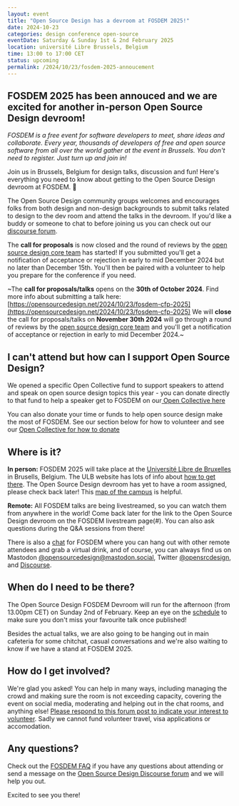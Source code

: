 ```yaml
---
layout: event
title: "Open Source Design has a devroom at FOSDEM 2025!"
date: 2024-10-23
categories: design conference open-source
eventDate: Saturday & Sunday 1st & 2nd February 2025
location: université Libre Brussels, Belgium
time: 13:00 to 17:00 CET
status: upcoming
permalink: /2024/10/23/fosdem-2025-annoucement
---
```


## FOSDEM 2025 has been annouced and we are excited for another in-person Open Source Design devroom!


*FOSDEM is a free event for software developers to meet, share ideas and collaborate. Every year, thousands of developers of free and open source software from all over the world gather at the event in Brussels. You don't need to register. Just turn up and join in!*

Join us in Brussels, Belgium for design talks, discussion and fun! Here's everything you need to know about getting to the Open Source Design devroom at FOSDEM. 🎉

The Open Source Design community groups welcomes and encourages folks from both design and non-design backgrounds to submit talks related to design to the dev room and attend the talks in the devroom. If you'd like a buddy or someone to chat to before joining us you can check out our [discourse forum](https://discourse.opensourcedesign.net).

The **call for proposals** is now closed and the round of reviews by the [open source design core team](https://discourse.opensourcedesign.net/t/open-source-design-core-team/888) has started! If you submitted you'll get a notification of acceptance or rejection in early to mid December 2024 but no later than December 15th. You'll then be paired with a volunteer to help you prepare for the conference if you need. 

~The **call for proposals/talks** opens on the **30th of October 2024**. Find more info about submitting a talk here: [https://opensourcedesign.net/2024/10/23/fosdem-cfp-2025](https://opensourcedesign.net/2024/10/23/fosdem-cfp-2025)
We will **close** the call for proposals/talks on **November 30th 2024** will go through a round of reviews by the [open source design core team](https://discourse.opensourcedesign.net/t/open-source-design-core-team/888) and you'll get a notification of acceptance or rejection in early to mid December 2024.~ 


## I can't attend but how can I support Open Source Design?

We opened a specific Open Collective fund to support speakers to attend and speak on open source design topics this year - you can donate directly to that fund to help a speaker get to FOSDEM on our[ Open Collective here](https://opencollective.com/opensourcedesign)

You can also donate your time or funds to help open source design make the most of FOSDEM. See our section below for how to volunteer and see our [Open Collective for how to donate](https://opencollective.com/opensourcedesign)


## Where is it?

**In person:** FOSDEM 2025 will take place at the [Université Libre de Bruxelles](https://www.openstreetmap.org/relation/13699100) in Brusells, Belgium. The ULB website has lots of info about [how to get there](https://www.ulb.be/en/solbosch/directions#deplacements). The Open Source Design devroom has yet to have a room assigned, please check back later! This [map of the campus](https://www.ulb.be/en/maps-directions/solbosch) is helpful.

**Remote:** All FOSDEM talks are being livestreamed, so you can watch them from anywhere in the world! Come back later for the link to the Open Source Design devroom on the FOSDEM livestream page(#). You can also ask questions during the Q&A sessions from there!

There is also a [chat](https://chat.fosdem.org/) for FOSDEM where you can hang out with other remote attendees and grab a virtual drink, and of course, you can always find us on Mastodon [@opensourcedesign@mastodon.social](https://mastodon.social/@opensourcedesign), Twitter [@opensrcdesign](https://twitter.com/opensrcdesign), and [Discourse](https://discourse.opensourcedesign.net).


## When do I need to be there?

The Open Source Design FOSDEM Devroom will run for the afternoon (from 13.00pm CET) on Sunday 2nd of February. Keep an eye on the [schedule](https://fosdem.org/2025/schedule/track/design/) to make sure you don't miss your favourite talk once published!

Besides the actual talks, we are also going to be hanging out in main cafeteria for some chitchat, casual conversations and we're also waiting to know if we have a stand at FOSDEM 2025.

## How do I get involved?

We're glad you asked! You can help in many ways, including managing the crowd and making sure the room is not exceeding capacity, covering the event on social media, moderating and helping out in the chat rooms, and anything else! [Please respond to this forum post to indicate your interest to volunteer]([https://cloud.opensourcedesign.net/s/d9jsa3EDJWAKKHG](https://discourse.opensourcedesign.net/t/fosdem-2025-lets-get-a-head-start-on-planning/3891/19)).
Sadly we cannot fund volunteer travel, visa applications or accomodation.

## Any questions?

Check out the [FOSDEM FAQ](https://fosdem.org/2024/faq/) if you have any questions about attending or send a message on the [Open Source Design Discourse forum](https://discourse.opensourcedesign.net) and we will help you out.

Excited to see you there!
